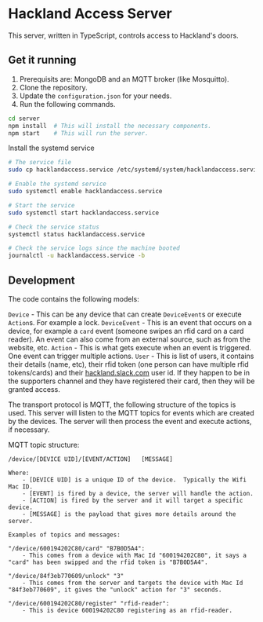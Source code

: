# Hackland Access Server

This server, written in TypeScript, controls access to Hackland's doors.

## Get it running

1. Prerequisits are: MongoDB and an MQTT broker (like Mosquitto).
1. Clone the repository.
1. Update the `configuration.json` for your needs.
1. Run the following commands.

```sh
cd server
npm install  # This will install the necessary components.
npm start    # This will run the server.
```

Install the systemd service

```sh
# The service file
sudo cp hacklandaccess.service /etc/systemd/system/hacklandaccess.service

# Enable the systemd service
sudo systemctl enable hacklandaccess.service

# Start the service
sudo systemctl start hacklandaccess.service

# Check the service status
systemctl status hacklandaccess.service

# Check the service logs since the machine booted
journalctl -u hacklandaccess.service -b

```

## Development

The code contains the following models:

`Device` - This can be any device that can create `DeviceEvent`s or execute `Action`s. For example a lock.
`DeviceEvent` - This is an event that occurs on a device, for example a `card` event (someone swipes an rfid card on a card reader). An event can also come from an external source, such as from the website, etc.
`Action` - This is what gets execute when an event is triggered. One event can trigger multiple actions.
`User` - This is list of users, it contains their details (name, etc), their rfid token (one person can have multiple rfid tokens/cards) and their [hackland.slack.com](https://hackland.slack.com) user id. If they happen to be in the supporters channel and they
have registered their card, then they will be granted access.

The transport protocol is MQTT, the following structure of the topics is used. This server will listen to the MQTT topics for events
which are created by the devices. The server will then process the event and execute actions, if necessary.

MQTT topic structure:

```text
/device/[DEVICE UID]/[EVENT/ACTION]   [MESSAGE]

Where:
    - [DEVICE UID] is a unique ID of the device.  Typically the Wifi Mac ID.
    - [EVENT] is fired by a device, the server will handle the action.
    - [ACTION] is fired by the server and it will target a specific device.
    - [MESSAGE] is the payload that gives more details around the server.

Examples of topics and messages:

"/device/600194202C80/card" "B7B0D5A4":
    - This comes from a device with Mac Id "600194202C80", it says a "card" has been swipped and the rfid token is "B7B0D5A4".

"/device/84f3eb770609/unlock" "3"
    - This comes from the server and targets the device with Mac Id "84f3eb770609", it gives the "unlock" action for "3" seconds.

"/device/600194202C80/register" "rfid-reader":
    - This is device 600194202C80 registering as an rfid-reader.
```
